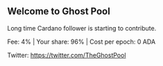 ## Welcome to Ghost Pool

Long time Cardano follower is starting to contribute.

Fee: 4% | Your share: 96% | Cost per epoch: 0 ADA

Twitter: https://twitter.com/TheGhostPool


